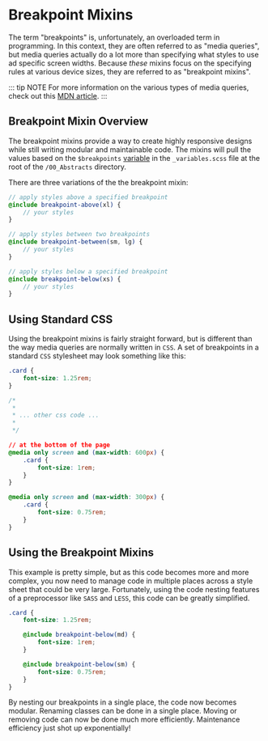 # Breakpoint Mixins

The term "breakpoints" is, unfortunately, an overloaded term in programming. In this context, they are often referred to as "media queries", but media queries actually do a lot more than specifying what styles to use ad specific screen widths. Because _these_ mixins focus on the specifying rules at various device sizes, they are referred to as "breakpoint mixins".

::: tip NOTE
For more information on the various types of media queries, check out this [MDN article](https://developer.mozilla.org/en-US/docs/Web/CSS/Media_Queries/Using_media_queries).
:::

## Breakpoint Mixin Overview

The breakpoint mixins provide a way to create highly responsive designs while still writing modular and maintainable code. The mixins will pull the values based on the `$breakpoints` [variable](/framework/documentation/variables.html#breakpoints) in the `_variables.scss` file at the root of the `/00_Abstracts` directory.

There are three variations of the the breakpoint mixin:

```scss
// apply styles above a specified breakpoint
@include breakpoint-above(xl) {
    // your styles
}

// apply styles between two breakpoints
@include breakpoint-between(sm, lg) {
    // your styles
}

// apply styles below a specified breakpoint
@include breakpoint-below(xs) {
    // your styles
}
```

## Using Standard CSS

Using the breakpoint mixins is fairly straight forward, but is different than the way media queries are normally written in `CSS`. A set of breakpoints in a standard `CSS` stylesheet may look something like this:

```css
.card {
    font-size: 1.25rem;
}

/*
 *
 * ... other css code ...
 *
 */

// at the bottom of the page
@media only screen and (max-width: 600px) {
    .card {
        font-size: 1rem;
    }
}

@media only screen and (max-width: 300px) {
    .card {
        font-size: 0.75rem;
    }
}
```

## Using the Breakpoint Mixins

This example is pretty simple, but as this code becomes more and more complex, you now need to manage code in multiple places across a style sheet that could be very large. Fortunately, using the code nesting features of a preprocessor like `SASS` and `LESS`, this code can be greatly simplified.

```scss
.card {
    font-size: 1.25rem;

    @include breakpoint-below(md) {
        font-size: 1rem;
    }

    @include breakpoint-below(sm) {
        font-size: 0.75rem;
    }
}
```

By nesting our breakpoints in a single place, the code now becomes modular. Renaming classes can be done in a single place. Moving or removing code can now be done much more efficiently. Maintenance efficiency just shot up exponentially!
